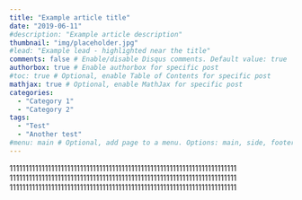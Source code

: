 ```yaml
---
title: "Example article title"
date: "2019-06-11"
#description: "Example article description"
thumbnail: "img/placeholder.jpg" 
#lead: "Example lead - highlighted near the title"
comments: false # Enable/disable Disqus comments. Default value: true
authorbox: true # Enable authorbox for specific post
#toc: true # Optional, enable Table of Contents for specific post
mathjax: true # Optional, enable MathJax for specific post
categories:
  - "Category 1"
  - "Category 2"
tags:
  - "Test"
  - "Another test"
#menu: main # Optional, add page to a menu. Options: main, side, footer
---
```

11111111111111111111111111111111111111111111111111111111111111111111111
11111111111111111111111111111111111111111111111111111111111111111111111
11111111111111111111111111111111111111111111111111111111111111111111111
